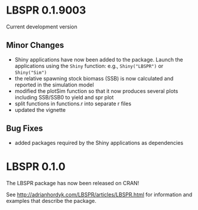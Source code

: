 # LBSPR 0.1.9003 
Current development version

## Minor Changes
- Shiny applications have now been added to the package. Launch the applications using the `Shiny` function: e.g., `Shiny("LBSPR")` or `Shiny("Sim")`
- the relative spawning stock biomass (SSB) is now calculated and reported in the simulation model
- modified the plotSim function so that it now produces several plots including SSB/SSB0 to yield and spr plot 
- split functions in functions.r into separate r files
- updated the vignette

## Bug Fixes
- added packages required by the Shiny applications as dependencies

# LBSPR 0.1.0 
The LBSPR package has now been released on CRAN!

See http://adrianhordyk.com/LBSPR/articles/LBSPR.html for information and examples that describe the package.

